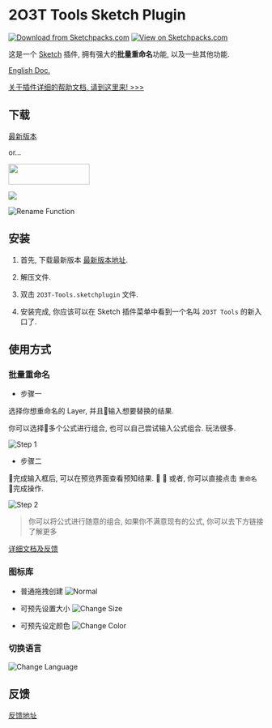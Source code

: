 # 2O3T Tools Sketch Plugin

[![Download from Sketchpacks.com](https://badges.sketchpacks.com/plugins/cn.2o3t.sketch.plugin/version.svg)](https://sketchpacks.com/2o3t/2o3t-Sketch-Tools)
[![View on Sketchpacks.com](https://badges.sketchpacks.com/plugins/cn.2o3t.sketch.plugin/downloads/total.svg)](https://sketchpacks.com/2o3t/2o3t-Sketch-Tools)

这是一个 [Sketch](https://www.sketchapp.com/) 插件, 拥有强大的**批量重命名**功能, 以及一些其他功能.

[English Doc.](./README.md)

[关于插件详细的帮助文档, 请到这里来! >>>](https://www.2o3t.cn/post/5c360b25eb83bb2fffd0139d)

## 下载

[最新版本](https://github.com/2o3t/2o3t-Sketch-Tools/releases/latest)

or...

<a href="https://sketchpacks.com/2o3t/2o3t-Sketch-Tools/install" target="_blank" title="Install Latest Version with Sketchpacks">
  <img width="160" height="41" src="http://sketchpacks-com.s3.amazonaws.com/assets/badges/sketchpacks-badge-install.png" >
</a>

<br />

![](https://raw.githubusercontent.com/2o3t/2o3t-Sketch-Tools/master/docs/images/capture_01.png)

![Rename Function](https://raw.githubusercontent.com/2o3t/2o3t-Sketch-Tools/master/docs/images/capture_04.gif)

## 安装

1. 首先, 下载最新版本 [最新版本地址](https://github.com/2o3t/2o3t-Sketch-Tools/releases/latest).

2. 解压文件.

3. 双击 `2O3T-Tools.sketchplugin` 文件.

4. 安装完成, 你应该可以在 Sketch 插件菜单中看到一个名叫 `2O3T Tools` 的新入口了.

## 使用方式

### 批量重命名

- 步骤一

选择你想重命名的 Layer, 并且输入想要替换的结果.

你可以选择多个公式进行组合, 也可以自己尝试输入公式组合. 玩法很多.

![Step 1](https://raw.githubusercontent.com/2o3t/2o3t-Sketch-Tools/master/docs/images/capture_02.gif)

- 步骤二

完成输入框后, 可以在预览界面查看预知结果. 

或者, 你可以直接点击 `重命名` 完成操作.

![Step 2](https://raw.githubusercontent.com/2o3t/2o3t-Sketch-Tools/master/docs/images/capture_03.gif)

> 你可以将公式进行随意的组合, 如果你不满意现有的公式, 你可以去下方链接了解更多

[详细文档及反馈](https://www.2o3t.cn/issues?type=sketch&name=2o3t-tools)

### 图标库

- 普通拖拽创建
![Normal](https://raw.githubusercontent.com/2o3t/2o3t-Sketch-Tools/master/docs/images/capture_11.gif)

- 可预先设置大小
![Change Size](https://raw.githubusercontent.com/2o3t/2o3t-Sketch-Tools/master/docs/images/capture_12.gif)

- 可预先设定颜色
![Change Color](https://raw.githubusercontent.com/2o3t/2o3t-Sketch-Tools/master/docs/images/capture_13.gif)

### 切换语言

![Change Language](https://raw.githubusercontent.com/2o3t/2o3t-Sketch-Tools/master/docs/images/capture_21.png)

## 反馈

[反馈地址](https://www.2o3t.cn/issues?type=sketch&name=2o3t-tools)
